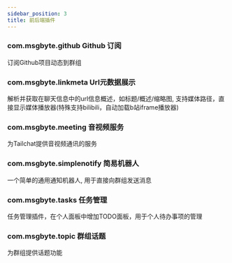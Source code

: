 ```yaml
---
sidebar_position: 3
title: 前后端插件
---
```


### com.msgbyte.github Github 订阅

订阅Github项目动态到群组


### com.msgbyte.linkmeta Url元数据展示

解析并获取在聊天信息中的url信息概述，如标题/概述/缩略图, 支持媒体路径，直接显示媒体播放器(特殊支持bilibili，自动加载b站iframe播放器)


### com.msgbyte.meeting 音视频服务

为Tailchat提供音视频通讯的服务


### com.msgbyte.simplenotify 简易机器人

一个简单的通用通知机器人, 用于直接向群组发送消息


### com.msgbyte.tasks 任务管理

任务管理插件，在个人面板中增加TODO面板，用于个人待办事项的管理


### com.msgbyte.topic 群组话题

为群组提供话题功能

